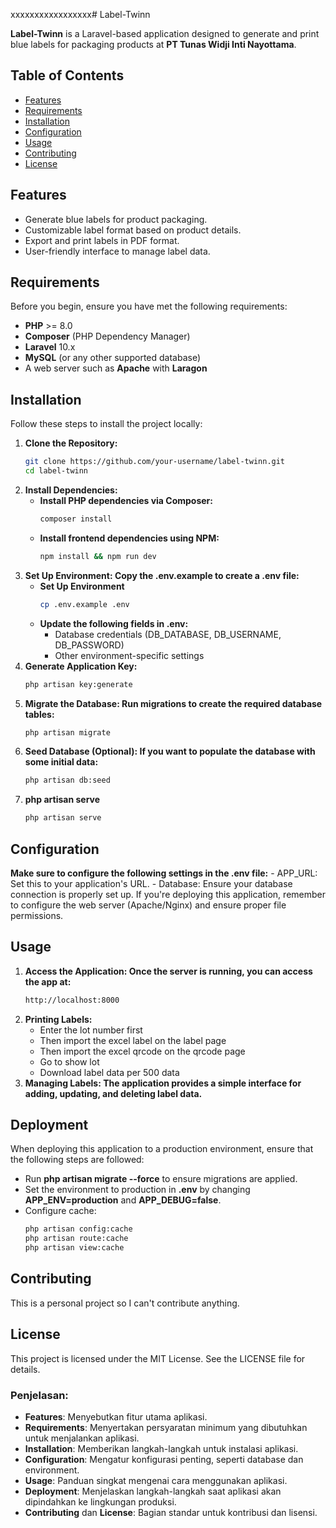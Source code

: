 xxxxxxxxxxxxxxxxx# Label-Twinn

**Label-Twinn** is a Laravel-based application designed to generate and print blue labels for packaging products at **PT Tunas Widji Inti Nayottama**.

## Table of Contents
- [Features](#features)
- [Requirements](#requirements)
- [Installation](#installation)
- [Configuration](#configuration)
- [Usage](#usage)
- [Contributing](#contributing)
- [License](#license)

## Features
- Generate blue labels for product packaging.
- Customizable label format based on product details.
- Export and print labels in PDF format.
- User-friendly interface to manage label data.
  
## Requirements
Before you begin, ensure you have met the following requirements:
- **PHP** >= 8.0
- **Composer** (PHP Dependency Manager)
- **Laravel** 10.x
- **MySQL** (or any other supported database)
- A web server such as **Apache** with **Laragon**

## Installation
Follow these steps to install the project locally:

1. **Clone the Repository:**
   ```bash
   git clone https://github.com/your-username/label-twinn.git
   cd label-twinn
2. **Install Dependencies:**
   - **Install PHP dependencies via Composer:**
     ```bash
     composer install
   - **Install frontend dependencies using NPM:**
      ```bash
     npm install && npm run dev
3. **Set Up Environment: Copy the .env.example to create a .env file:**
   - **Set Up Environment**
     ```bash
     cp .env.example .env
   - **Update the following fields in .env:**
     - Database credentials (DB_DATABASE, DB_USERNAME, DB_PASSWORD)
     - Other environment-specific settings
4. **Generate Application Key:**
   ```bash
   php artisan key:generate
5. **Migrate the Database: Run migrations to create the required database tables:**
   ```bash
   php artisan migrate
6. **Seed Database (Optional): If you want to populate the database with some initial data:**
   ```bash
   php artisan db:seed
7. **php artisan serve**
   ```bash
   php artisan serve

## Configuration
**Make sure to configure the following settings in the .env file:**
    - APP_URL: Set this to your application's URL.
    - Database: Ensure your database connection is properly set up.
If you're deploying this application, remember to configure the web server (Apache/Nginx) and ensure proper file permissions.

## Usage
1. **Access the Application: Once the server is running, you can access the app at:**
   ```bash
   http://localhost:8000
2. **Printing Labels:**
   - Enter the lot number first
   - Then import the excel label on the label page
   - Then import the excel qrcode on the qrcode page
   - Go to show lot
   - Download label data per 500 data
3. **Managing Labels: The application provides a simple interface for adding, updating, and deleting label data.**

## Deployment
When deploying this application to a production environment, ensure that the following steps are followed:
- Run **php artisan migrate --force** to ensure migrations are applied.
- Set the environment to production in **.env** by changing **APP_ENV=production** and **APP_DEBUG=false**.
- Configure cache:
  ```bash
  php artisan config:cache
  php artisan route:cache
  php artisan view:cache

## Contributing
This is a personal project so I can't contribute anything.

## License
This project is licensed under the MIT License. See the LICENSE file for details.
### Penjelasan:
- **Features**: Menyebutkan fitur utama aplikasi.
- **Requirements**: Menyertakan persyaratan minimum yang dibutuhkan untuk menjalankan aplikasi.
- **Installation**: Memberikan langkah-langkah untuk instalasi aplikasi.
- **Configuration**: Mengatur konfigurasi penting, seperti database dan environment.
- **Usage**: Panduan singkat mengenai cara menggunakan aplikasi.
- **Deployment**: Menjelaskan langkah-langkah saat aplikasi akan dipindahkan ke lingkungan produksi.
- **Contributing** dan **License**: Bagian standar untuk kontribusi dan lisensi. 
